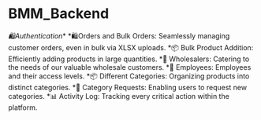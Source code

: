 # BMM_Backend

*🛍️Authentication**
*🛍️Orders and Bulk Orders: Seamlessly managing customer orders, even in bulk via XLSX uploads.
*📦 Bulk Product Addition: Efficiently adding products in large quantities.
*💼 Wholesalers: Catering to the needs of our valuable wholesale customers.
*👥 Employees: Employees and their access levels.
*📦 Different Categories: Organizing products into distinct categories.
*📝 Category Requests: Enabling users to request new categories.
*📊 Activity Log: Tracking every critical action within the platform.

<!-- Created New Branch Samiul  -->
